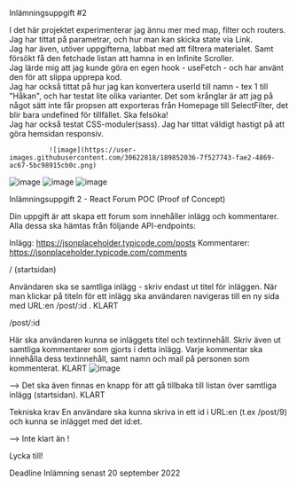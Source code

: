 Inlämningsuppgift #2
 <p>I det här projektet experimenterar jag ännu mer med map, filter och routers.
              <br/>
             Jag har tittat på parametrar, och hur man kan skicka state via Link.
             <br/>
             Jag har även, utöver uppgifterna, labbat med att filtrera materialet. Samt försökt få den fetchade listan att hamna in en Infinite Scroller.
            <br/>
             Jag lärde mig att jag kunde göra en egen hook - useFetch - och har använt den för att slippa upprepa kod. 
             <br/>
             Jag har också tittat på hur jag kan konvertera userId till namn - tex 1 till "Håkan", och har testat lite olika varianter. Det som krånglar är att jag på något sätt inte får propsen att exporteras från Homepage till SelectFilter, det blir bara undefined för tillfället. Ska felsöka!
             <br/>
              Jag har också testat CSS-moduler(sass). Jag har tittat väldigt hastigt på att göra hemsidan responsiv.
              
              ![image](https://user-images.githubusercontent.com/30622818/189852036-7f527743-fae2-4869-ac67-5bc98915cb0c.png)
![image](https://user-images.githubusercontent.com/30622818/189852090-de49188e-c412-45c5-96f4-6fec83ecd626.png)
![image](https://user-images.githubusercontent.com/30622818/189852131-0ee2d0be-a638-4954-87d2-4dad653b0163.png)
![image](https://user-images.githubusercontent.com/30622818/189852201-124b4b8f-7f83-437c-b5e5-51e345e1c1d1.png)


Inlämningsuppgift 2 - React Forum POC (Proof of Concept)

Din uppgift är att skapa ett forum som innehåller inlägg och kommentarer. Alla dessa ska hämtas från följande API-endpoints:

Inlägg: https://jsonplaceholder.typicode.com/posts
Kommentarer: https://jsonplaceholder.typicode.com/comments

/ (startsidan)

Användaren ska se samtliga inlägg - skriv endast ut titel för inläggen.
När man klickar på titeln för ett inlägg ska användaren navigeras till en ny sida med URL:en /post/:id .
KLART

/post/:id

Här ska användaren kunna se inläggets titel och textinnehåll. Skriv även ut samtliga kommentarer som gjorts i detta inlägg. Varje kommentar ska innehålla dess textinnehåll, samt namn och mail på personen som kommenterat.
KLART
![image](https://user-images.githubusercontent.com/30622818/189852244-ec2a3e04-63cf-4567-9467-d2f19b83066e.png)


-->
Det ska även finnas en knapp för att gå tillbaka till listan över samtliga inlägg (startsidan).
KLART


Tekniska krav
En användare ska kunna skriva in ett id i URL:en (t.ex /post/9) och kunna se inlägget med det id:et.

--> Inte klart än !

Lycka till!

Deadline
Inlämning senast 20 september 2022
